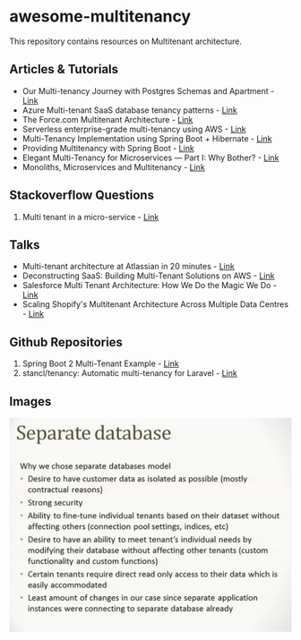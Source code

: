 # awesome-multitenancy

This repository contains resources on Multitenant architecture.

## Articles & Tutorials

* Our Multi-tenancy Journey with Postgres Schemas and Apartment - [Link](https://influitive.io/our-multi-tenancy-journey-with-postgres-schemas-and-apartment-6ecda151a21f)
* Azure Multi-tenant SaaS database tenancy patterns - [Link](https://docs.microsoft.com/en-us/azure/sql-database/saas-tenancy-app-design-patterns)
* The Force.com Multitenant Architecture - [Link](https://developer.salesforce.com/page/Multi_Tenant_Architecture)
* Serverless enterprise-grade multi-tenancy using AWS - [Link](https://medium.com/@tarekbecker/serverless-enterprise-grade-multi-tenancy-using-aws-76ff5f4d0a23)
* Multi-Tenancy Implementation using Spring Boot + Hibernate - [Link](https://medium.com/swlh/multi-tenancy-implementation-using-spring-boot-hibernate-6a8e3ecb251a)
* Providing Multitenancy with Spring Boot - [Link](https://bytefish.de/blog/spring_boot_multitenancy/)
* Elegant Multi-Tenancy for Microservices — Part I: Why Bother? - [Link](https://medium.com/@Integral_io/elegant-multi-tenancy-for-microservices-part-i-why-bother-a88234f9d293)
* Monoliths, Microservices and Multitenancy  - [Link](https://blog.jacobsdata.com/2020/02/03/monoliths-microservices-and-multitenancy)

## Stackoverflow Questions

1. Multi tenant in a micro-service - [Link](https://softwareengineering.stackexchange.com/questions/399232/multi-tenant-in-a-micro-service)

## Talks

* Multi-tenant architecture at Atlassian in 20 minutes  - [Link](https://www.youtube.com/watch?v=0N4KknY_zdU)
* Deconstructing SaaS: Building Multi-Tenant Solutions on AWS - [Link](https://www.youtube.com/watch?v=mwQ5lipGTBI)
* Salesforce Multi Tenant Architecture: How We Do the Magic We Do - [Link](https://www.youtube.com/watch?v=Tuy_O37H3O8)
* Scaling Shopify's Multitenant Architecture Across Multiple Data Centres - [Link](https://www.youtube.com/watch?v=F-f0-k46WVk)

## Github Repositories

1. Spring Boot 2 Multi-Tenant Example - [Link](https://github.com/jkutner/spring-boot-multi-tenancy)
2. stancl/tenancy: Automatic multi-tenancy for Laravel - [Link](https://github.com/stancl/tenancy)

## Images

![](images/01-why-seperate-db.png)
